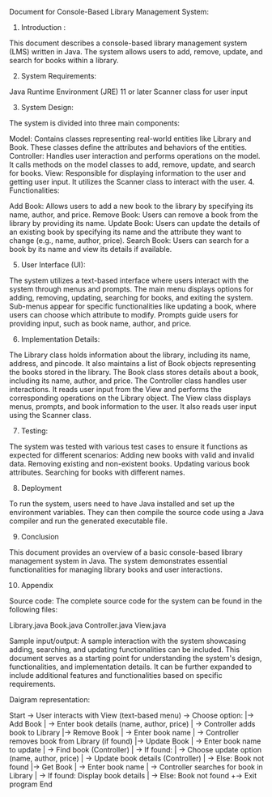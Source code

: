 Document for Console-Based Library Management System:


1. Introduction :

This document describes a console-based library management system (LMS) written in Java. 
The system allows users to add, remove, update, and search for books within a library.

2. System Requirements:

Java Runtime Environment (JRE) 11 or later
Scanner class for user input

3. System Design:

The system is divided into three main components:

Model: Contains classes representing real-world entities like Library and Book. These classes define the attributes and behaviors of the entities.
Controller: Handles user interaction and performs operations on the model. It calls methods on the model classes to add, remove, update, and search for books.
View: Responsible for displaying information to the user and getting user input. It utilizes the Scanner class to interact with the user.
4. Functionalities:

Add Book: Allows users to add a new book to the library by specifying its name, author, and price.
Remove Book: Users can remove a book from the library by providing its name.
Update Book: Users can update the details of an existing book by specifying its name and the attribute they want to change (e.g., name, author, price).
Search Book: Users can search for a book by its name and view its details if available.

5. User Interface (UI):

The system utilizes a text-based interface where users interact with the system through menus and prompts.
The main menu displays options for adding, removing, updating, searching for books, and exiting the system.
Sub-menus appear for specific functionalities like updating a book, where users can choose which attribute to modify.
Prompts guide users for providing input, such as book name, author, and price.

6. Implementation Details:

The Library class holds information about the library, including its name, address, and pincode. It also maintains a list of Book objects representing the books stored in the library.
The Book class stores details about a book, including its name, author, and price.
The Controller class handles user interactions. It reads user input from the View and performs the corresponding operations on the Library object.
The View class displays menus, prompts, and book information to the user. It also reads user input using the Scanner class.

7. Testing:

The system was tested with various test cases to ensure it functions as expected for different scenarios:
Adding new books with valid and invalid data.
Removing existing and non-existent books.
Updating various book attributes.
Searching for books with different names.

8. Deployment

To run the system, users need to have Java installed and set up the environment variables. 
They can then compile the source code using a Java compiler and run the generated executable file.

9. Conclusion

This document provides an overview of a basic console-based library management system in Java. 
The system demonstrates essential functionalities for managing library books and user interactions.

10. Appendix

Source code: The complete source code for the system can be found in the following files:

Library.java
Book.java
Controller.java
View.java

Sample input/output: A sample interaction with the system showcasing adding, searching, and updating functionalities can be included.
This document serves as a starting point for understanding the system's design, functionalities, and implementation details.
It can be further expanded to include additional features and functionalities based on specific requirements.



Daigram representation: 


Start
-> User interacts with View (text-based menu)
-> Choose option:
  |-> Add Book
  |   -> Enter book details (name, author, price)
  |   -> Controller adds book to Library
  |-> Remove Book
  |   -> Enter book name
  |   -> Controller removes book from Library (if found)
  |-> Update Book
  |   -> Enter book name to update
  |   -> Find book (Controller)
  |     -> If found:
  |       -> Choose update option (name, author, price)
  |       -> Update book details (Controller)
  |     -> Else: Book not found
  |-> Get Book
  |   -> Enter book name
  |   -> Controller searches for book in Library
  |     -> If found: Display book details
  |     -> Else: Book not found
  +-> Exit program
End
